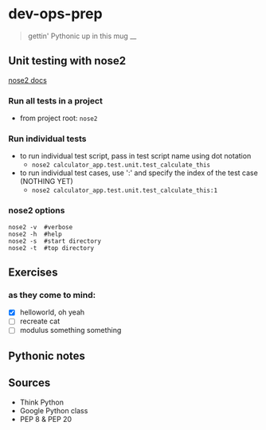 # dev-ops-prep
> gettin' Pythonic up in this mug
__

## Unit testing with nose2
[nose2 docs](http://nose2.readthedocs.io/en/latest/usage.html)  
### Run all tests in a project
- from project root: ```nose2```
### Run individual tests
- to run individual test script, pass in test script name using dot notation
     - ```nose2 calculator_app.test.unit.test_calculate_this```
- to run individual test cases, use ':' and specify the index of the test case (NOTHING YET)
     - ```nose2 calculator_app.test.unit.test_calculate_this:1```

### nose2 options
```
nose2 -v  #verbose
nose2 -h  #help
nose2 -s  #start directory
nose2 -t  #top directory
```


## Exercises
### as they come to mind:
- [x] helloworld, oh yeah
- [ ] recreate cat
- [ ] modulus something something

## Pythonic notes

## Sources
- Think Python
- Google Python class
- PEP 8 & PEP 20
